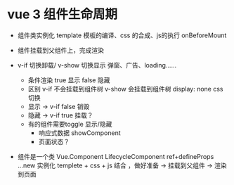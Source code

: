 # vue 3 组件生命周期
  - 组件类实例化
    template 模板的编译、css 的合成、js的执行
    onBeforeMount
  - 组件挂载到父组件上，完成渲染
- v-if 切换卸载/ v-show 切换显示
  弹窗、广告、loading……
  - 条件渲染 true 显示 false 隐藏
  - 区别 
      v-if 不会挂载到组件树
      v-show 会挂载到组件树  display: none  css 切换
  - 显示 -> v-if  false 销毁
  - 隐藏 -> v-if  true 挂载？
  - 有的组件需要toggle 显示/隐藏
    - 响应式数据 showComponent
    - 页面状态？

- 组件是一个类 Vue.Component  LifecycleComponent  ref+defineProps ...new 实例化
  templete + css + js 结合 ，做好准备 -> 挂载到父组件 -> 渲染到页面
